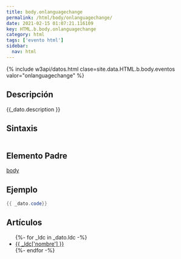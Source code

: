 ```yaml
---
title: body.onlanguagechange
permalink: /html/body/onlanguagechange/
date: 2021-02-15 01:07:21.116109
key: HTML.b.body.onlanguagechange
category: html
tags: ['evento html']
sidebar: 
  nav: html
---
```


{% include w3api/datos.html clase=site.data.HTML.b.body.eventos valor="onlanguagechange" %}

## Descripción
{{_dato.description }}

## Sintaxis
~~~html
~~~

## Elemento Padre
[body](/html/body/)

## Ejemplo
~~~java
{{ _dato.code}}
~~~

## Artículos
<ul>
{%- for _ldc in _dato.ldc -%}
   <li>
       <a href="{{_ldc['url'] }}">{{ _ldc['nombre'] }}</a>
   </li>
{%- endfor -%}
</ul>
